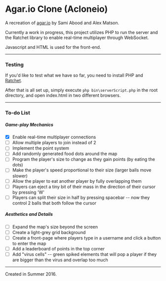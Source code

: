 # Agar.io Clone (Acloneio)

A recreation of [agar.io](http://agar.io/) by Sami Abood and Alex Matson.


Currently a work in progress, this project utilizes PHP to run the server and the
Ratchet library to enable real-time multiplayer through WebSocket.


Javascript and HTML is used for the front-end.

---
### Testing

If you'd like to test what we have so far, you need to install PHP and [Ratchet](http://socketo.me/docs/install).

After that is all set up, simply execute `php bin\serverScript.php` in the root directory,
and open index.html in two different browsers.

---
### To-do List

##### Game-play Mechanics
- [x] Enable real-time multiplayer connections
- [ ] Allow multiple players to join instead of 2
- [ ] Implement the point system
- [ ] Add randomly generated food dots around the map
- [ ] Program the player's size to change as they gain points (by eating the dots)
- [ ] Make the player's speed proportional to their size (larger balls move slower)
- [ ] Allow the player to eat another player by fully overlapping them
- [ ] Players can eject a tiny bit of their mass in the direction of their cursor by pressing 'W'
- [ ] Players can split their size in half by pressing spacebar -- now they control 2 balls that both follow the cursor

##### Aesthetics and Details
- [ ] Expand the map's size beyond the screen
- [ ] Create a light-grey grid background
- [ ] Create a front-page where players type in a username and click a button to enter the map
- [ ] Add a leaderboard of points in the top corner
- [ ] Add "virus cells" -- green spiked elements that will pop a player if they are bigger than the virus and overlap too much

---
Created in Summer 2016.
